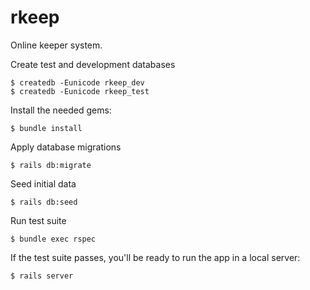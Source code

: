 # rkeep
Online keeper system.

Create test and development databases
~~~~
$ createdb -Eunicode rkeep_dev
$ createdb -Eunicode rkeep_test
~~~~

Install the needed gems:
~~~~
$ bundle install
~~~~

Apply database migrations
~~~~
$ rails db:migrate
~~~~

Seed initial data
~~~~
$ rails db:seed
~~~~

Run test suite
~~~~
$ bundle exec rspec
~~~~

If the test suite passes, you'll be ready to run the app in a local server:
~~~~
$ rails server
~~~~
